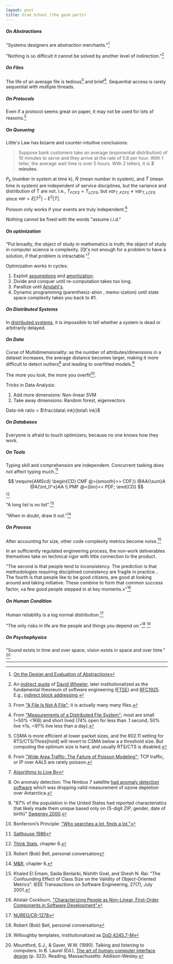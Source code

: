 ```yaml
---
layout: post
title: Grad School (the good parts)
---
```


##### On Abstractions
"Systems designers are abstraction merchants."[^abstractions]

"Nothing is so difficult it cannot be solved by another level of indirection."[^wheeler]

##### On Files
The life of an average file is tedious[^notafile] and brief[^tediousandbrief]. Sequential access is rarely sequential with multiple threads.

##### On Protocols
Even if a protocol seems great on paper, it may not be used for lots of reasons.[^csma]

##### On Queueing

Little's Law has bizarre and counter-intuitive conclusions:

> Suppose bank customers take an average (exponential distribution) of 10 minutes to serve and they arrive at the rate of 5.8 per hour. With 1 teller, the average wait time is over 5 hours. With 2 tellers, it is <b>3 minutes</b>.

$P_k$ (number in system at time k), $\bar{N}$ (mean number in system), and $\bar{T}$ (mean time in system) are independent of service disciplines, but the variance and distribution of T are not. I.e., $T_{FCFS} = T_{LCFS}$, but $var_{T,FCFS} \neq var_{T,LCFS}$ since $var = E[T^2] - E^2[T]$.

Poisson only works if your events are truly independent.[^poisson]

Nothing cannot be fixed with the words "assume i.i.d."

<!-- <p class="center">
  <a class="fancybox" href="/images/2017-08/disc-cont.svg"><img src="/images/2017-08/disc-cont.svg" width="40%"/></a>
</p>
 -->
<!-- ##### On Sorting

|                                      | $split(1,n-1), \Theta(n^2)$  | $split(n/2,n/2), \Theta(n\cdot lgn)$  |
| ------------------------------------:|:----------------------------:| :-------------------------------:|
| recurse on input: work on way up     | insertion sort               | merge sort  |
| recurse on output: work on way down  | selection sort               |   Quicksort (kind of) |
 -->

##### On optimization
"Put broadly, the object of study in mathematics is truth; the object of study in computer science is complexity. [I]t's not enough for a problem to have a solution, if that problem is intractable."[^toliveby]

Optimization works in cycles:
1. Exploit [assumptions](https://dl.acm.org/citation.cfm?id=313859) and [amortization](https://www.youtube.com/watch?v=3MpzavN3Mco).
1. Divide and conquer until re-computation takes too long.
1. Parallize until [Amdahl's](https://en.wikipedia.org/wiki/Amdahl%27s_law).
1. Dynamic programming (parenthesiz-ation , memo-ization) until state space complexity takes you back to #1.

##### On Distributed Systems
In [distributed systems](https://github.com/aphyr/distsys-class), it is impossible to tell whether a system is dead or arbitrarily delayed.

##### On Data
Curse of Multidimensionality: as the number of attributes/dimensions in a dataset increases, the average distance becomes larger, making it more difficult to detect outliers[^nimbus] and leading to overfitted models.[^multidimensionality]

The more you look, the more you overfit[^bonferroni].

Tricks in Data Analysis:
1. Add more dimensions: Non-linear SVM
1. Take away dimensions: Random forest, eigenvectors

Data-ink ratio = $\frac{data\ ink}{total\ ink}$

##### On Databases
Everyone is afraid to touch optimizers, because no one knows how they work.

##### On Tools
Typing skill and comprehension are independent. Concurrent tasking does not affect typing much.[^salthouse]

$$
\require{AMScd}
\begin{CD}
CMF @>{smooth}>> CDF;\\
@AA{\sum}A @A{\int_0^x}AA \\
PMF @<{bin}<< PDF;
\end{CD}
$$
[^distributions]

"A long list is no list".[^bobbell]

"When in doubt, draw it out."[^drawitout]

##### On Process
After accounting for size, other code complexity metrics become noise.[^noise]

In an sufficiently regulated engineering process, the non-work deliverables themselves take on technical rigor with little connection to the product.

"The second is that people tend to inconsistency. The prediction is that methodologies requiring disciplined consistency are fragile in practice... The fourth is that people like to be good citizens, are good at looking around and taking initiative. These combine to form that common success factor, «a few good people stepped in at key moments.»"[^cockburn]

##### On Human Condition
Human reliability is a log normal distribution.[^nureg]

"The only risks in life are the people and things you depend on."[^bobbell] [^willoughby]

##### On Psychophysics
"Sound exists in time and over space, vision exists in space and over time." [^mountfordgaver]

---

[^abstractions]: [On the Design and Evaluation of Abstractions](http://www.cse.nd.edu/Reports/1992/tr-92-7.ps)
[^wheeler]: An [indirect quote](https://www.microsoft.com/en-us/research/wp-content/uploads/2016/02/turinglecture.pdf) of [David Wheeler](https://en.wikipedia.org/wiki/David_Wheeler_(British_computer_scientist)), later institutionalized as the fundamental theoreum of software engineering ([FTSE](https://en.wikipedia.org/wiki/Fundamental_theorem_of_software_engineering)) and [RFC1925](https://tools.ietf.org/html/rfc1925). E.g., [indirect block addressing](https://lwn.net/Articles/187321/).
[^mountfordgaver]: Mountford, S.J., & Gaver, W.W. (1990). Talking and listening to computers. In B. Laurel (Ed.), [The art of human-computer interface design](http://amzn.to/2vFevAz) (p. 322). Reading, Massachusetts: Addison-Wesley.
[^willoughby]: Willoughby templates, institutionalized as [DoD 4245.7-M](handle.dtic.mil/100.2/ADA303209)
[^bobbell]: Robert (Bob) Bell, personal conversation
[^nureg]: [NUREG/CR-1278](https://www.nrc.gov/docs/ML0712/ML071210299.pdf)
[^csma]: CSMA is more efficient at lower packet sizes, and the 802.11 setting for RTS/CTS/Thres[hold] will revert to CSMA below a a threshold size. But computing the optimum size is hard, and usually RTS/CTS is disabled.
[^tediousandbrief]: From ["Measurements of a Distributed File System"](dl.acm.org/citation.cfm?id=121164); most are small (~50% <1KB) and short lived (74% open for less than .1 second, 50% live ≤1s, ~97% live less than a day).
[^notafile]: From ["A File Is Not A File"](dl.acm.org/citation.cfm?id=2043564); it is actually many many files.
[^poisson]: From ["Wide Area Traffic: The Failure of Poisson Modeling"](www.icir.org/vern/papers/poisson.TON.pdf); TCP traffic, or IP over AAL5 are rarely poisson.
[^toliveby]: [Algorithms to Live By](http://amzn.to/2x5zryq)
[^multidimensionality]: "87% of the population in the United States had reported characteristics that likely made them unique based only on {5-digit ZIP, gender, date of birth}" [Sweeney 2000](https://dataprivacylab.org/projects/identifiability/paper1.pdf).
[^salthouse]: [Salthouse 1986](http://faculty.virginia.edu/cogage/publications2/Pre%201995/Perceptual%20Cognitive%20and%20Motoric%20Aspects%20of%20Transcription%20Typing.pdf)
[^drawitout]: [M&R](http://amzn.to/2wRnqgF), chapter 6.
[^cockburn]: Alistair Cockburn, ["Characterizing People as Non-Linear, First-Order Components in Software Development"](http://alistair.cockburn.us/Characterizing+people+as+non-linear,+first-order+components+in+software+development)
[^noise]: Khaled El Emam, Saida Benlarbi, Nishith Goel, and Shesh N. Rai: "The Confounding Effect of Class Size on the Validity of Object-Oriented Metrics". IEEE Transasctions on Software Engineering, 27(7), July 2001.
[^nimbus]: On anomaly detection: The Nimbus 7 satellite [had anomaly detection software](http://www.nature.com/nature/journal/v322/n6082/abs/322808a0.html) which was dropping valid measurement of ozone depletion over Antarctica.
[^bonferroni]: Bonferroni’s Principle: ["Who searches a lot, finds a lot."](http://rationalwiki.org/wiki/Bonferroni%27s_principle)
[^distributions]: [Think Stats](http://amzn.to/2wRBFC0), chapter 6.

<script type="text/x-mathjax-config">
  MathJax.Hub.Config({
    tex2jax: {
      inlineMath: [ ['$','$'], ["\\(","\\)"] ],
      processEscapes: true
    }
  });
</script>

<script type="text/javascript"
    src="http://cdn.mathjax.org/mathjax/latest/MathJax.js?config=TeX-AMS-MML_HTMLorMML">
</script>